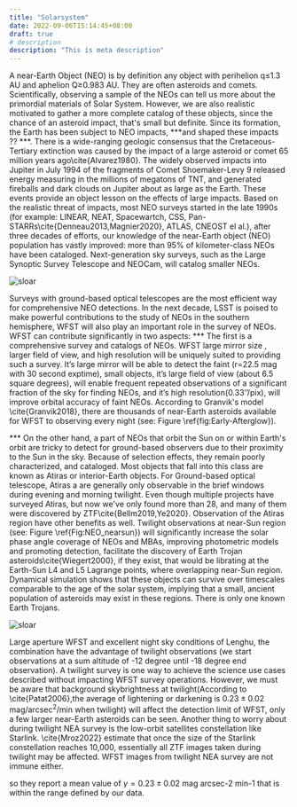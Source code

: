 ```yaml
---
title: "Solarsystem"
date: 2022-09-06T15:14:45+08:00
draft: true
# description
description: "This is meta description"
---
```


A near-Earth Object (NEO) is by definition any object with perihelion q$\leq$1.3 AU and aphelion Q$\geq$0.983 AU. They are often asteroids and comets. Scientifically, observing a sample of the NEOs can tell us more about the primordial materials of Solar System. However, we are also realistic motivated to gather a more complete catalog of these objects, since the chance of an asteroid impact, that's small but definite. Since its formation, the Earth has been subject to NEO impacts, ***and shaped these impacts ?? ***. There is a wide-ranging geologic consensus that the Cretaceous-Tertiary extinction was caused by the impact of a large asteroid or comet 65 million years ago\cite{Alvarez1980}.  The widely observed impacts into Jupiter in July 1994 of the fragments of Comet Shoemaker-Levy 9 released energy measuring in the millions of megatons of TNT, and generated fireballs and dark clouds on Jupiter about as large as the Earth. These events provide an object lesson on the effects of large impacts. Based on the realistic threat of impacts, most NEO surveys started in the late 1990s (for example: LINEAR, NEAT, Spacewartch, CSS,  Pan-STARRs\cite{Denneau2013,Magnier2020}, ATLAS, CNEOST el al.), after three decades of efforts, our knowledge of the near-Earth object (NEO) population has vastly improved: more than 95\% of kilometer-class NEOs have been cataloged.  Next-generation sky surveys, such as the Large Synoptic Survey Telescope and NEOCam, will catalog smaller NEOs. 

![sloar](/images/figs_Sloar_System/neo_nearsun.png)

Surveys with ground-based optical telescopes are the most efficient way for comprehensive NEO detections. In the next decade, LSST is poised to make powerful contributions to the study of NEOs in the southern hemisphere, WFST will also play an important role in the survey of NEOs. WFST can contribute significantly in two aspects: *** The first is a comprehensive survey and catalogs of NEOs. WFST large mirror size , larger field of view, and high resolution will be uniquely suited to providing such a survey. It’s large mirror will be able to detect the faint (r=22.5 mag with 30 second exptime), small objects,  it’s large field of view (about 6.5 square degrees), will enable frequent repeated observations of a significant fraction of the sky for finding NEOs, and it’s high resolution(0.33’’/pix), will improve orbital accuracy of faint NEOs. According to Granvik's model \cite{Granvik2018}, there are thousands of near-Earth asteroids available for WFST to observing every night (see: Figure \ref{fig:Early-Afterglow}).

*** On the other hand, a part of NEOs that orbit the Sun on or within Earth's orbit are tricky to detect for ground-based observers due to their proximity to the Sun in the sky. Because of selection effects, they remain poorly characterized, and cataloged. Most objects that fall into this class are known as Atiras or interior-Earth objects. For Ground-based optical telescope, Atiras a are generally only observable in the brief windows during evening and morning twilight. Even though multiple projects have surveyed Atiras, but now we've only found more than 28, and many of them were discovered by ZTF\cite{Bellm2019,Ye2020}. Observation of the Atiras region have other benefits as well. Twilight observations at near-Sun region (see: Figure \ref{Fig:NEO_nearsun}) will significantly increase the solar phase angle coverage of NEOs and MBAs, improving photometric models and promoting detection, facilitate the discovery of Earth Trojan asteroids\cite{Wiegert2000}, if they exist, that would be librating at the Earth-Sun L4 and L5 Lagrange points, where overlapping near-Sun region. Dynamical simulation shows that these objects can survive over timescales comparable to the age of the solar system, implying that a small, ancient population of asteroids may exist in these regions. There is only one known Earth Trojans. 

![sloar](/images/figs_Sloar_System/neo1.png)

Large aperture WFST and excellent night sky conditions of Lenghu, the combination have the advantage of twilight observations (we start observations at a sum altitude of -12 degree until -18 degree end observation). A twilight survey is one way to achieve the science use cases described without impacting WFST survey operations. However, we must be aware that background skybrightness at twilight(According to \cite{Patat2006},the average of lightening or darkening is $0.23\pm 0.02$ mag/arcsec$^2$/min when twilight) will affect the detection limit of WFST, only a few larger near-Earth asteroids can be seen. Another thing to worry about during twilight NEA survey is the low-orbit satellites constellation like Starlink. \cite{Mroz2022} estimate that once the size of the Starlink constellation reaches 10,000, essentially all ZTF images taken during twilight may be affected. WFST images from twilight NEA survey are not immune either.

so they report a mean value of $\gamma = 0.23 \pm 0.02$ mag arcsec-2 min-1 that is within the range defined by our data.


